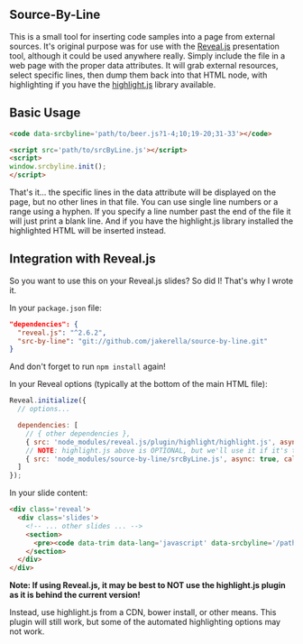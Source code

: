 Source-By-Line
----

This is a small tool for inserting code samples into a page from external sources. 
It's original purpose was for use with the [Reveal.js](https://github.com/hakimel/reveal.js/) 
presentation tool, although it could be used anywhere really. Simply include the 
file in a web page with the proper data attributes. It will grab external resources, 
select specific lines, then dump them back into that HTML node, with highlighting 
if you have the [highlight.js](http://highlightjs.org/) library available.


## Basic Usage

```html
<code data-srcbyline='path/to/beer.js?1-4;10;19-20;31-33'></code>

<script src='path/to/srcByLine.js'></script>
<script>
window.srcbyline.init();
</script>
```

That's it... the specific lines in the data attribute will be displayed on the page, 
but no other lines in that file. You can use single line numbers or a range using 
a hyphen. If you specify a line number past the end of the file it will just print 
a blank line. And if you have the highlight.js library installed the highlighted HTML 
will be inserted instead.

## Integration with Reveal.js

So you want to use this on your Reveal.js slides? So did I! That's why I wrote it.

In your `package.json` file:

```json
"dependencies": {
  "reveal.js": "^2.6.2",
  "src-by-line": "git://github.com/jakerella/source-by-line.git"
}
```
And don't forget to run `npm install` again!

In your Reveal options (typically at the bottom of the main HTML file):

```js
Reveal.initialize({
  // options...

  dependencies: [
    // { other dependencies },
    { src: 'node_modules/reveal.js/plugin/highlight/highlight.js', async: true, callback: function() { hljs.initHighlightingOnLoad(); } },
    // NOTE: highlight.js above is OPTIONAL, but we'll use it if it's there
    { src: 'node_modules/source-by-line/srcByLine.js', async: true, callback: function() { window.srcbyline.init(); } }
  ]
});
```

In your slide content:

```html
<div class='reveal'>
  <div class='slides'>
    <!-- ... other slides ... -->
    <section>
      <pre><code data-trim data-lang='javascript' data-srcbyline='/path/to/beer.js?1-4;10;19-20;31-33'></code></pre>
    </section>
  </div>
</div>
```

**Note: If using Reveal.js, it may be best to NOT use the highlight.js plugin as it is behind the current version!**

Instead, use highlight.js from a CDN, bower install, or other means. This plugin will still work, but some of the automated highlighting options may not work.
